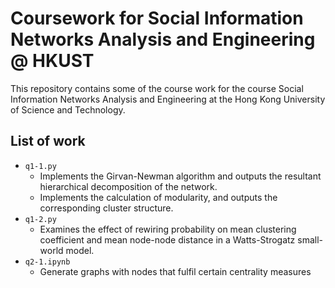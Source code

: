 # Coursework for Social Information Networks Analysis and Engineering @ HKUST

This repository contains some of the course work for the course Social Information Networks Analysis and Engineering at the Hong Kong University of Science and Technology.

## List of work

- `q1-1.py`
  - Implements the Girvan-Newman algorithm and outputs the resultant hierarchical decomposition of the network.
  - Implements the calculation of modularity, and outputs the corresponding cluster structure.
- `q1-2.py`
  - Examines the effect of rewiring probability on mean clustering coefficient and mean node-node distance in a Watts-Strogatz small-world model.
- `q2-1.ipynb`
  - Generate graphs with nodes that fulfil certain centrality measures
